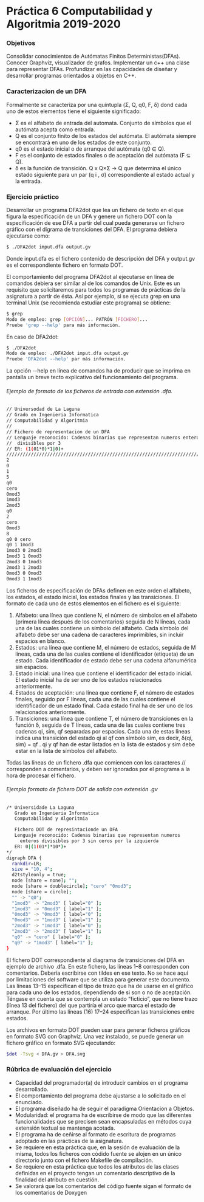 # Práctica 6 Computabilidad y Algoritmia 2019-2020
### Objetivos
Consolidar conocimientos de Autómatas Finitos Deterministas(DFAs).
Conocer Graphviz, visualizador de grafos.
Implementar un c++ una clase para representar DFAs.
Profundizar en las capacidades de diseñar y desarrollar programas orientados
a objetos en C++.

### Caracterizacion de un DFA
Formalmente se caracteriza por una quíntupla (Σ, Q, q0, F, δ) dond cada uno
de estos elementos tiene el siguiente significado:
- Σ es el alfabeto de entrada del automata. Conjunto de símbolos que el
autómata acepta como entrada.
- Q es el conjunto finito de los estados del autómata. El autómata siempre
se encontrará en uno de los estados de este conjunto.
- q0 es el estado inicial o de arranque del autómata (q0 ∈  Q). 
- F es el conjunto de estados finales o de aceptación del autómata 
(F ⊆ Q).
- δ es la función de transición. Q x Q×Σ → Q que determina el único 
estado siguiente para un par (q i , σ) correspondiente al estado actual y
la entrada.

### Ejercicio práctico 
Desarrollar un programa DFA2dot que lea un fichero de texto en el que figura
la especificación de un DFA y genere un fichero DOT con la especificación de
ese DFA a partir del cual pueda generarse un fichero gráfico con el digrama
de transiciones del DFA. El programa debiera ejecutarse como:
```bash
$ ./DFA2dot imput.dfa output.gv
```
Donde input.dfa es el fichero contenido de descripción del DFA y output.gv es
el correspondiente fichero en formato DOT.

El comportamiento del programa DFA2dot al ejecutarse en lı́nea de comandos 
debiera ser similar al de los comandos de Unix. Este es un requisito que 
solicitaremos para todos los programas de prácticas de la asignatura a 
partir de ésta. Ası́ por ejemplo, si se ejecuta grep en una terminal Unix 
(se recomienda estudiar este programa) se obtiene:

```bash
$ grep
Modo de empleo: grep [OPCIÓN]... PATRÓN [FICHERO]...
Pruebe 'grep --help' para más información.
```

En caso de DFA2dot:
```bash
$ ./DFA2dot
Modo de empleo: ./DFA2dot imput.dfa output.gv
Pruebe 'DFA2dot --help' par más información.
```

La opción --help en línea de comandos ha de producir que se imprima en
pantalla un breve tecto explicativo del funcionamiento del programa.

###### Ejemplo de formato de los ficheros de entrada con extensión .dfa.
```bash
// Universodad de La Laguna
// Grado en Ingenieria Informatica
// Computabilidad y Algoritmia
//
// Fichero de representacion de un DFA
// Lenguaje reconocido: Cadenas binarias que representan numeros enteros
//  divisibles por 3
// ER: (1(01*0)*1|0)+
//////////////////////////////////////////////////////////////////////////////
2
0
1
5
q0
cero
0mod3
1mod3
2mod3
q0
2
cero
0mod3
8
q0 0 cero
q0 1 1mod3
1mod3 0 2mod3
1mod3 1 0mod3
2mod3 0 1mod3
2mod3 1 2mod3
0mod3 0 0mod3
0mod3 1 1mod3
```

Los ficheros de especificación de DFAs definen en este orden el alfabeto,
los estados, el estado inicial, los estados finales y las transiciones. 
El formato de cada uno de estos elementos en el fichero es el siguiente:
1. Alfabeto: una lı́nea que contiene N, el número de sı́mbolos en el 
alfabeto (primera lı́nea después de los comentarios) 
seguida de N lı́neas, cada una de las cuales contiene un sı́mbolo del 
alfabeto. Cada sı́mbolo del alfabeto debe ser una cadena de caracteres 
imprimibles, sin incluir espacios en blanco.
2. Estados: una lı́nea que contiene M, el número de estados, seguida de M
lı́neas, cada una de las cuales contiene el identificador (etiqueta) de un
estado. Cada identificador de estado debe ser una cadena alfanumérica sin
espacios.
3. Estado inicial: una lı́nea que contiene el identificador del estado
inicial. El estado inicial ha de ser uno de los estados relacionados
anteriormente.
4. Estados de aceptación: una lı́nea que contiene F, el número de estados 
finales, seguido por F lı́neas, cada una de las cuales contiene el 
identificador de un estado final. Cada estado final ha de ser uno de los 
relacionados anteriormente.
5. Transiciones: una lı́nea que contiene T, el número de transiciones en la
función δ, seguida de T lı́neas, cada una de las cuales contiene tres 
cadenas qi, sim, qf separadas por espacios. Cada una de estas lı́neas indica
una transición del estado qi al qf con sı́mbolo sim, es decir,
δ(qi, sim) = qf . qi y qf han de estar listados en la lista de estados y 
sim debe estar en la lista de sı́mbolos del alfabeto.

Todas las lı́neas de un fichero .dfa que comiencen con los caracteres // corresponden
a comentarios, y deben ser ignorados por el programa a la hora de procesar el fichero.


###### Ejemplo formato de fichero DOT de salida con extensión .gv
```bash
/* Universidade La Laguna
   Grado en Ingenieria Informatica
   Computabilidad y Algoritmia

   Fichero DOT de represintacionde un DFA
   Lenguaje reconocido: Cadenas binarias que representan numeros
     enteros divisibles por 3 sin ceros por la izquierda
   ER: 0|(1(01*)*10*)+
*/
digraph DFA {
  rankdir=LR;
  size = "10, 4";
  d2tstyleonly = true;
  node [share = none]; "";
  node [share = doublecircle]; "cero" "0mod3";
  node [share = circle];
  "" -> "q0";
  "1mod3" -> "2mod3" [ label="0" ];
  "1mod3" -> "0mod3" [ label="1" ];
  "0mod3" -> "0mod3" [ label="0" ];
  "0mod3" -> "1mod3" [ label="1" ];
  "2mod3" -> "1mod3" [ label="0" ];
  "2mod3" -> "2mod3" [ label="1" ];
  "q0" -> "cero" [ label="0" ];
  "q0" -> "1mod3" [ label="1" ];
}
```

El fichero DOT correspondiente al diagrama de transiciones del DFA en ejemplo 
de archivo .dfa. En este fichero, las lı́neas 1–8 corresponden con 
comentarios. Deberı́a escribirse con tildes en ese texto. No se hace aquı́
por limitaciones del software que se utiliza para generar este documento. Las
lı́neas 13–15 especifican el tipo de trazo que ha de usarse en el 
gráfico para cada uno de los estados, dependiendo de si son o no de 
aceptación. Téngase en cuenta que se contempla un estado “ficticio”,
que no tiene trazo (lı́nea 13 del fichero) del que partirı́a el arco que
marca el estado de arranque. Por último las lı́neas (16) 17–24 especifican
las transiciones entre estados.



Los archivos en formato DOT pueden usar para generar ficheros gráficos
en formato SVG con Graphviz. Una vez instalado, se puede generar un 
fichero gráfico en formato SVG ejecutando:
```bash
$dot -Tsvg < DFA.gv > DFA.svg
```

### Rúbrica de evaluación del ejercicio
- Capacidad del programador(a) de introducir cambios en el programa
desarrollado.
- El comportamiento del programa debe ajustarse a lo solicitado en el
enunciado.
- El programa diseñado ha de seguir el paradigma Orientacion a Objetos.
- Modularidad: el programa ha de escribirse de modo que las diferentes
funcionalidades que se precisen sean encapsuladas en métodos cuya extensión
textual se mantenga acotada.
- El programa ha de ceñirse al formato de escritura de programas adoptado en
las prácticas de la asignatura.
- Se requiere en esta práctica que, en la sesión de evaluación de la misma,
todos los ficheros con códido fuente se alojen en un único directorio junto
con el fichero Makefile de compilación.
- Se requiere en esta práctica que todos los atributos de las clases
definidas en el proyecto tengan un comentario descriptivo de la finalidad 
del atributo en cuestión. 
- Se valorará que los comentarios del código fuente sigan el formato de los
comentarios de Doxygen

